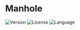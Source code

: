 # Manhole
![Version](https://img.shields.io/badge/version-1.0.2-green.svg?style=flat-square) 
![License](https://img.shields.io/badge/license-Free-blue.svg?style=flat-square) 
![Language](https://img.shields.io/badge/language-Assembly-Brown.svg?style=flat-square) 
